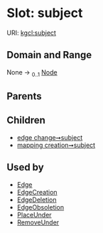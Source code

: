 
# Slot: subject




URI: [kgcl:subject](http://w3id.org/kgcl_schema/subject)


## Domain and Range

None &#8594;  <sub>0..1</sub> [Node](Node.md)

## Parents


## Children

 *  [edge change➞subject](edge_change_subject.md)
 *  [mapping creation➞subject](mapping_creation_subject.md)

## Used by

 * [Edge](Edge.md)
 * [EdgeCreation](EdgeCreation.md)
 * [EdgeDeletion](EdgeDeletion.md)
 * [EdgeObsoletion](EdgeObsoletion.md)
 * [PlaceUnder](PlaceUnder.md)
 * [RemoveUnder](RemoveUnder.md)
